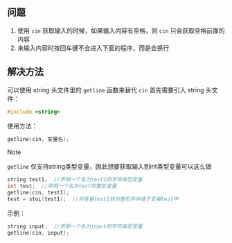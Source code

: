 ## 问题
1. 使用 `cin` 获取输入的时候，如果输入内容有空格，则 `cin` 只会获取空格前面的内容
2. 未输入内容时按回车键不会进入下面的程序，而是会换行
## 解决方法
可以使用 string 头文件里的 `getline` 函数来替代 `cin`
首先需要引入 string 头文件：
```cpp
#include <string>
```
使用方法：
```cpp
getline(cin, 变量名);
```
> [!NOTE]
> `getline` 仅支持string类型变量，因此想要获取输入到int类型变量可以这么做
> ```cpp
> string test1;  //声明一个名为test1的字符串型变量
> int test;  //声明一个名为test的整形变量
> getline(cin, test1);
> test = stoi(test1);  //将变量test1转为整形并存储于变量test中
> ```

示例：
```cpp
string input;  //声明一个名为input的字符串型变量
getline(cin, input);
```
<!-- ##{"script":"<script src='https://blog.meekdai.com/Gmeek/plugins/articletoc.js'></script>"}## -->